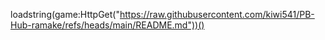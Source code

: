 loadstring(game:HttpGet("https://raw.githubusercontent.com/kiwi541/PB-Hub-ramake/refs/heads/main/README.md"))()
